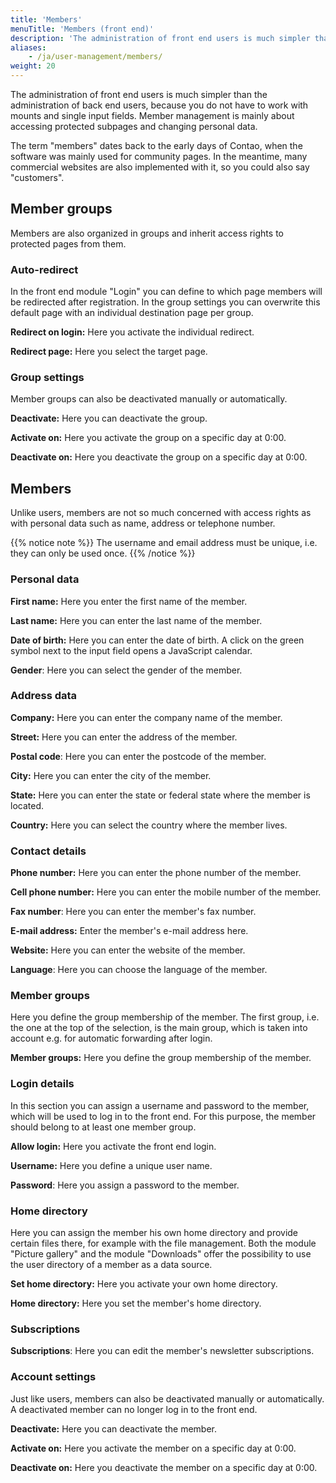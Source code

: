 ```yaml
---
title: 'Members'
menuTitle: 'Members (front end)'
description: 'The administration of front end users is much simpler than the administration of back end users, since there is no need to work with mounts and individual input fields.'
aliases:
    - /ja/user-management/members/
weight: 20
---
```


The administration of front end users is much simpler than the administration of back end users, because you do not have to work with mounts and single input fields. Member management is mainly about accessing protected subpages and changing personal data.

The term "members" dates back to the early days of Contao, when the software was mainly used for community pages. In the meantime, many commercial websites are also implemented with it, so you could also say "customers".

## Member groups

Members are also organized in groups and inherit access rights to protected pages from them.

### Auto-redirect

In the front end module "Login" you can define to which page members will be redirected after registration. In the group settings you can overwrite this default page with an individual destination page per group.

**Redirect on login:** Here you activate the individual redirect.

**Redirect page:** Here you select the target page.

### Group settings

Member groups can also be deactivated manually or automatically.

**Deactivate:** Here you can deactivate the group.

**Activate on:** Here you activate the group on a specific day at 0:00.

**Deactivate on:** Here you deactivate the group on a specific day at 0:00.

## Members

Unlike users, members are not so much concerned with access rights as with personal data such as name, address or telephone number.

{{% notice note %}}
The username and email address must be unique, i.e. they can only be used once. 
{{% /notice %}}

### Personal data

**First name:** Here you enter the first name of the member.

**Last name:** Here you can enter the last name of the member.

**Date of birth:** Here you can enter the date of birth. A click on the green symbol next to the input field opens a JavaScript calendar.

**Gender**: Here you can select the gender of the member.

### Address data

**Company:** Here you can enter the company name of the member.

**Street:** Here you can enter the address of the member.

**Postal code**: Here you can enter the postcode of the member.

**City:** Here you can enter the city of the member.

**State:** Here you can enter the state or federal state where the member is located.

**Country:** Here you can select the country where the member lives.

### Contact details

**Phone number:** Here you can enter the phone number of the member.

**Cell phone number:** Here you can enter the mobile number of the member.

**Fax number**: Here you can enter the member's fax number.

**E-mail address:** Enter the member's e-mail address here.

**Website:** Here you can enter the website of the member.

**Language**: Here you can choose the language of the member.

### Member groups

Here you define the group membership of the member. The first group, i.e. the one at the top of the selection, is the main group, which is taken into account e.g. for automatic forwarding after login.

**Member groups:** Here you define the group membership of the member.

### Login details

In this section you can assign a username and password to the member, which will be used to log in to the front end. For this purpose, the member should belong to at least one member group.

**Allow login:** Here you activate the front end login.

**Username:** Here you define a unique user name.

**Password**: Here you assign a password to the member.

### Home directory

Here you can assign the member his own home directory and provide certain files there, for example with the file management. Both the module "Picture gallery" and the module "Downloads" offer the possibility to use the user directory of a member as a data source.

**Set home directory:** Here you activate your own home directory.

**Home directory:** Here you set the member's home directory.

### Subscriptions

**Subscriptions**: Here you can edit the member's newsletter subscriptions.

### Account settings

Just like users, members can also be deactivated manually or automatically. A deactivated member can no longer log in to the front end.

**Deactivate:** Here you can deactivate the member.

**Activate on:** Here you activate the member on a specific day at 0:00.

**Deactivate on:** Here you deactivate the member on a specific day at 0:00.
